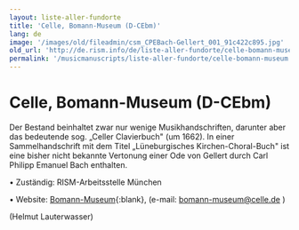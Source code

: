 ```yaml
---
layout: liste-aller-fundorte
title: 'Celle, Bomann-Museum (D-CEbm)'
lang: de
image: '/images/old/fileadmin/csm_CPEBach-Gellert_001_91c422c895.jpg'
old_url: 'http://de.rism.info/de/liste-aller-fundorte/celle-bomann-museum.html'
permalink: '/musicmanuscripts/liste-aller-fundorte/celle-bomann-museum.html'
---
```



# Celle, Bomann-Museum (D-CEbm)


Der Bestand beinhaltet zwar nur wenige Musikhandschriften, darunter aber das bedeutende sog. „Celler Clavierbuch" (um 1662). In einer Sammelhandschrift mit dem Titel „Lüneburgisches Kirchen-Choral-Buch" ist eine bisher nicht bekannte Vertonung einer Ode von Gellert durch Carl Philipp Emanuel Bach enthalten.

• Zuständig: RISM-Arbeitsstelle München

• Website: [Bomann-Museum](https://www.bomann-museum.de/ "Öffnet externen Link in neuem Fenster"){:blank}, (e-mail: [bomann-museum@celle.de](mailto:bomann-museum@celle.de "Öffnet ein Fenster zum Versenden der E-Mail") )

(Helmut Lauterwasser)
